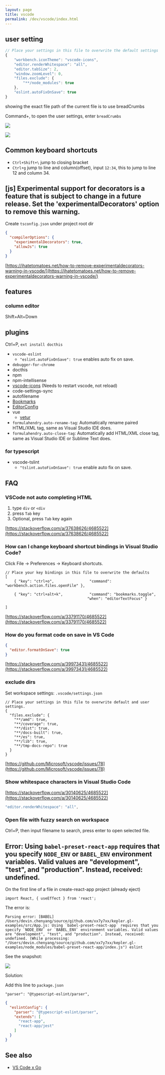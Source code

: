 ```yaml
---
layout: page
title: vscode
permalink: /dev/vscode/index.html
---
```


## user setting

```js
// Place your settings in this file to overwrite the default settings
{
    "workbench.iconTheme": "vscode-icons",
    "editor.renderWhitespace": "all",
    "editor.tabSize": 2,
    "window.zoomLevel": 0,
    "files.exclude": {
        "**/node_modules": true
    },
    "eslint.autoFixOnSave": true
}
```

showing the exact file path of the current file is to use breadCrumbs

Command+, to open the user settings, enter `breadCrumbs`

![](/attachments/Jietu20181012-170049.jpg)

![](/attachments/Jietu20181012-170542.jpg)

## Common keyboard shortcuts

- `Ctrl+Shift+\` jump to closing bracket
- `Ctrl+g` jump to line and column(offset), input `12:34`, this to jump to line 12 and column 34.

## [js] Experimental support for decorators is a feature that is subject to change in a future release. Set the 'experimentalDecorators' option to remove this warning.

Create `tsconfig.json` under project root dir

```json
{
  "compilerOptions": {
    "experimentalDecorators": true,
    "allowJs": true
  }
}
```

[https://ihatetomatoes.net/how-to-remove-experimentaldecorators-warning-in-vscode/](https://ihatetomatoes.net/how-to-remove-experimentaldecorators-warning-in-vscode/)

## features

### column editor

Shift+Alt+Down

## plugins

Ctrl+P, `ext install docthis`

- `vscode-eslint`
  - `"eslint.autoFixOnSave": true` enables auto fix on save.
- `debugger-for-chrome`
- docthis
- npm
- npm-intellisense
- [vscode-icons](https://marketplace.visualstudio.com/items?itemName=robertohuertasm.vscode-icons) (Needs to restart vscode, not reload)
- code-settings-sync
- autofilename
- [Bookmarks](https://marketplace.visualstudio.com/items?itemName=alefragnani.Bookmarks)
- [EditorConfig](https://marketplace.visualstudio.com/items?itemName=EditorConfig.EditorConfig)
- vue
  - [vetur](https://github.com/vuejs/vetur)
- `formulahendry.auto-rename-tag`: Automatically rename paired HTML/XML tag, same as Visual Studio IDE does.
- `formulahendry.auto-close-tag`: Automatically add HTML/XML close tag, same as Visual Studio IDE or Sublime Text does.

### for typescript

- vscode-tslint
  - `"tslint.autoFixOnSave": true` enable auto fix on save.

## FAQ

### VSCode not auto completing HTML

1. type `div` or `<div`
2. press `Tab` key
3. Optional, press `Tab` key again

[https://stackoverflow.com/a/37638626/4685522](https://stackoverflow.com/a/37638626/4685522)

### How can I change keyboard shortcut bindings in Visual Studio Code?

Click File -> Preferences -> Keyboard shortcuts.

```
// Place your key bindings in this file to overwrite the defaults
[
    { "key": "ctrl+o",                "command": "workbench.action.files.openFile" },

    { "key": "ctrl+alt+k",            "command": "bookmarks.toggle",
                                     "when": "editorTextFocus" }

]
```

[https://stackoverflow.com/a/33791170/4685522](https://stackoverflow.com/a/33791170/4685522)

### How do you format code on save in VS Code

```json
{
  "editor.formatOnSave": true
}
```

[https://stackoverflow.com/a/39973431/4685522](https://stackoverflow.com/a/39973431/4685522)

### exclude dirs

Set workspace settings: `.vscode/settings.json`

```
// Place your settings in this file to overwrite default and user settings.
{
  "files.exclude": {
    "**/amd": true,
    "**/coverage": true,
    "**/dist": true,
    "**/docs-built": true,
    "**/es": true,
    "**/lib": true,
    "**/tmp-docs-repo": true
  }
}
```

[https://github.com/Microsoft/vscode/issues/78](https://github.com/Microsoft/vscode/issues/78)

### Show whitespace characters in Visual Studio Code

[https://stackoverflow.com/a/30140625/4685522](https://stackoverflow.com/a/30140625/4685522)

```js
"editor.renderWhitespace": "all",
```

### Open file with fuzzy search on workspace

Ctrl+P, then input filename to search, press enter to open selected file.

## Error: Using `babel-preset-react-app` requires that you specify `NODE_ENV` or `BABEL_ENV` environment variables. Valid values are "development", "test", and "production". Instead, received: undefined.

On the first line of a file in create-react-app project (already eject)

```
import React, { useEffect } from 'react';
```

The error is:

```
Parsing error: [BABEL] /Users/devin.chenyang/source/github.com/xx7y7xx/kepler.gl-examples/src/App.js: Using `babel-preset-react-app` requires that you specify `NODE_ENV` or `BABEL_ENV` environment variables. Valid values are "development", "test", and "production". Instead, received: undefined. (While processing: "/Users/devin.chenyang/source/github.com/xx7y7xx/kepler.gl-examples/node_modules/babel-preset-react-app/index.js") eslint
```

See the snapshot:

![](/attachments/vscode_eslint_error_babel_env.png)

Solution:

Add this line to `package.json`

```
"parser": "@typescript-eslint/parser",
```

```json
{
  "eslintConfig": {
    "parser": "@typescript-eslint/parser",
    "extends": [
      "react-app",
      "react-app/jest"
    ]
  }
}
```

## See also

- [VS Code x Go](/vscode-go.md)
